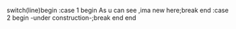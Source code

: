 switch(line)begin
  :case 1 begin As u can see ,ima new here;break end
  :case 2 begin -under construction-;break end
end

